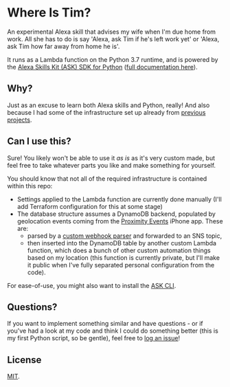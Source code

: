 # Where Is Tim?

An experimental Alexa skill that advises my wife when I'm due home from work. All she has to do is say 'Alexa, ask Tim if he's left work yet' or 'Alexa, ask Tim how far away from home he is'.

It runs as a Lambda function on the Python 3.7 runtime, and is powered by the [Alexa Skills Kit (ASK) SDK for Python](https://github.com/alexa/alexa-skills-kit-sdk-for-python) ([full documentation here](https://alexa-skills-kit-python-sdk.readthedocs.io/)).

## Why?

Just as an excuse to learn both Alexa skills and Python, really! And also because I had some of the infrastructure set up already from [previous projects](https://github.com/tdmalone/proximity-events-webhook-parser).

## Can I use this?

Sure! You likely won't be able to use it _as is_ as it's very custom made, but feel free to take whatever parts you like and make something for yourself.

You should know that not all of the required infrastructure is contained within this repo:

- Settings applied to the Lambda function are currently done manually (I'll add Terraform configuration for this at some stage)
- The database structure assumes a DynamoDB backend, populated by geolocation events coming from the [Proximity Events](http://proximityevents.com/) iPhone app. These are:
  - parsed by a [custom webhook parser](https://github.com/tdmalone/proximity-events-webhook-parser) and forwarded to an SNS topic,
  - then inserted into the DynamoDB table by another custom Lambda function, which does a bunch of other custom automation things based on my location (this function is currently private, but I'll make it public when I've fully separated personal configuration from the code).

For ease-of-use, you might also want to install the [ASK CLI](https://developer.amazon.com/docs/smapi/quick-start-alexa-skills-kit-command-line-interface.html).

## Questions?

If you want to implement something similar and have questions - or if you've had a look at my code and think I could do something better (this is my first Python script, so be gentle), feel free to [log an issue](https://github.com/tdmalone/where-is-tim/issues/new)!

## License

[MIT](LICENSE).
